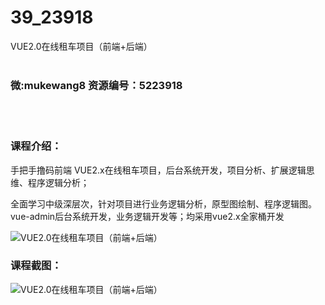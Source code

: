 # 39_23918
VUE2.0在线租车项目（前端+后端）
<br/></br>
<h3>微:mukewang8 资源编号：5223918</h3>
<br/></br>
<h3>课程介绍：</h3>
<p>手把手撸码前端 VUE2.x在线租车项目，后台系统开发，项目分析、扩展逻辑思维、程序逻辑分析；</p>
<p>全面学习中级深层次，针对项目进行业务逻辑分析，原型图绘制、程序逻辑图。vue-admin后台系统开发，业务逻辑开发等；均采用vue2.x全家桶开发</p>
<p><img src="https://www.ko996.com/wp-content/uploads/img/2022/04/1-92-300x189.png" alt="VUE2.0在线租车项目（前端+后端）"></p>
<div class="info-desc">
<h3>课程截图：</h3>
<p><img src="https://www.ko996.com/wp-content/uploads/img/2022/04/2-80.png" alt="VUE2.0在线租车项目（前端+后端）"></p>


			
</div>
